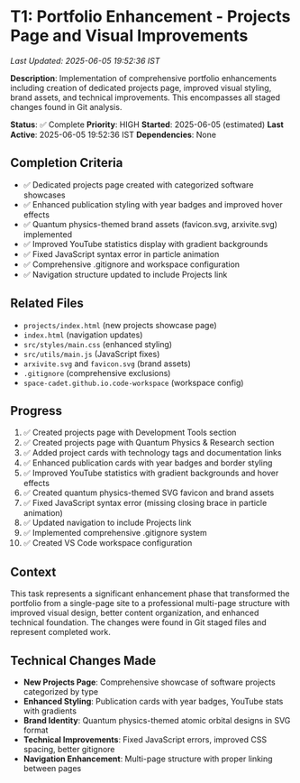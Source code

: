 # T1: Portfolio Enhancement - Projects Page and Visual Improvements
*Last Updated: 2025-06-05 19:52:36 IST*

**Description**: Implementation of comprehensive portfolio enhancements including creation of dedicated projects page, improved visual styling, brand assets, and technical improvements. This encompasses all staged changes found in Git analysis.

**Status**: ✅ Complete
**Priority**: HIGH
**Started**: 2025-06-05 (estimated)
**Last Active**: 2025-06-05 19:52:36 IST
**Dependencies**: None

## Completion Criteria
- ✅ Dedicated projects page created with categorized software showcases
- ✅ Enhanced publication styling with year badges and improved hover effects
- ✅ Quantum physics-themed brand assets (favicon.svg, arxivite.svg) implemented
- ✅ Improved YouTube statistics display with gradient backgrounds
- ✅ Fixed JavaScript syntax error in particle animation
- ✅ Comprehensive .gitignore and workspace configuration
- ✅ Navigation structure updated to include Projects link

## Related Files
- `projects/index.html` (new projects showcase page)
- `index.html` (navigation updates)
- `src/styles/main.css` (enhanced styling)
- `src/utils/main.js` (JavaScript fixes)
- `arxivite.svg` and `favicon.svg` (brand assets)
- `.gitignore` (comprehensive exclusions)
- `space-cadet.github.io.code-workspace` (workspace config)

## Progress
1. ✅ Created projects page with Development Tools section
2. ✅ Created projects page with Quantum Physics & Research section
3. ✅ Added project cards with technology tags and documentation links
4. ✅ Enhanced publication cards with year badges and border styling
5. ✅ Improved YouTube statistics with gradient backgrounds and hover effects
6. ✅ Created quantum physics-themed SVG favicon and brand assets
7. ✅ Fixed JavaScript syntax error (missing closing brace in particle animation)
8. ✅ Updated navigation to include Projects link
9. ✅ Implemented comprehensive .gitignore system
10. ✅ Created VS Code workspace configuration

## Context
This task represents a significant enhancement phase that transformed the portfolio from a single-page site to a professional multi-page structure with improved visual design, better content organization, and enhanced technical foundation. The changes were found in Git staged files and represent completed work.

## Technical Changes Made
- **New Projects Page**: Comprehensive showcase of software projects categorized by type
- **Enhanced Styling**: Publication cards with year badges, YouTube stats with gradients
- **Brand Identity**: Quantum physics-themed atomic orbital designs in SVG format
- **Technical Improvements**: Fixed JavaScript errors, improved CSS spacing, better gitignore
- **Navigation Enhancement**: Multi-page structure with proper linking between pages
